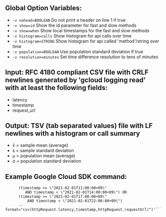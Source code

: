 ## Global Option Variables:
- `-v nohead=BOOLEAN`       Do not print a header on line 1 if true
- `-v show=id`              Show the id parameter for fast and slow methods
- `-v show=when`            Show local timestamps for the fast and slow methods
- `-v histogram=calls`      Show histogram for api calls over time
- `-v histogram=STRING`     Show histogram for api called 'method'/string over time
- `-v population=BOOLEAN`   Use population standard deviation if true
- `-v resolution=minutes`   Set time difference resolution to tens of minutes

## Input: RFC 4180 compliant CSV file with CRLF newlines generated by 'gcloud logging read' with at least the following fields:
- latency
- timestamp
- request_url

## Output: TSV (tab separated values) file with LF newlines with a histogram or call summary
- x̄ = sample mean (average)
- s = sample standard deviation
- μ = population mean (average)
- σ = population standard deviation

## Example Google Cloud SDK command:
```gcloud logging read 'httpRequest.userAgent:"menu/" AND (
      (timestamp >= \"2021-02-01T11:00:00+09\"
         AND timestamp < \"2021-02-01T14:00:00+09\") OR
      (timestamp >= \"2021-02-01T17:00:00+09\"
          AND timestamp < \"2021-02-01T22:00:00+09\")
      --format="csv(httpRequest.latency,timestamp,httpRequest.requestUrl)")'```
